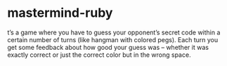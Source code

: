 # mastermind-ruby
t’s a game where you have to guess your opponent’s secret code within a certain number of turns (like hangman with colored pegs). Each turn you get some feedback about how good your guess was – whether it was exactly correct or just the correct color but in the wrong space.
